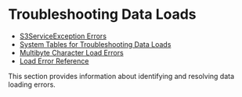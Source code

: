 # Troubleshooting Data Loads<a name="t_Troubleshooting_load_errors"></a>


+ [S3ServiceException Errors](s3serviceexception-error.md)
+ [System Tables for Troubleshooting Data Loads](system-tables-for-troubleshooting-data-loads.md)
+ [Multibyte Character Load Errors](multi-byte-character-load-errors.md)
+ [Load Error Reference](r_Load_Error_Reference.md)

This section provides information about identifying and resolving data loading errors\.